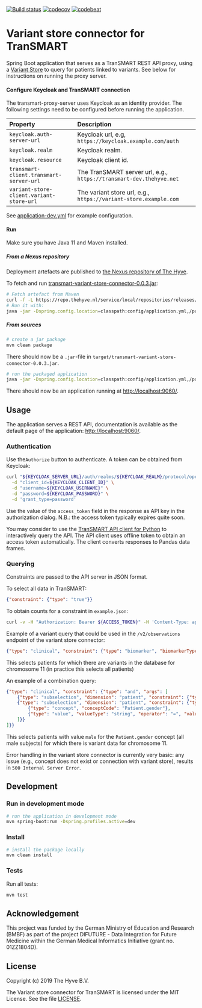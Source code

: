 [![Build status](https://travis-ci.org/thehyve/transmart-variant-store-connector.svg?branch=master)](https://travis-ci.org/thehyve/transmart-variant-store-connector/branches)
[![codecov](https://codecov.io/gh/thehyve/transmart-variant-store-connector/branch/master/graph/badge.svg)](https://codecov.io/gh/thehyve/transmart-variant-store-connector)
[![codebeat](https://codebeat.co/badges/ceb304f9-7efc-4ba5-b9cb-45959222f780)](https://codebeat.co/a/gijs-kant/projects/github-com-thehyve-transmart-variant-store-connector-master)

# Variant store connector for TranSMART

Spring Boot application that serves as a TranSMART REST API proxy, using
a [Variant Store](https://github.com/qbicsoftware/oncostore-proto-project) to query for patients linked to variants. 
See below for instructions on running the proxy server.


#### Configure Keycloak and TranSMART connection

The transmart-proxy-server uses Keycloak as an identity provider.
The following settings need to be configured before running the application.

| Property                                 | Description
|:---------------------------------------- |:--------------------------------
| `keycloak.auth-server-url`               | Keycloak url, e.g, `https://keycloak.example.com/auth`
| `keycloak.realm`                         | Keycloak realm.
| `keycloak.resource`                      | Keycloak client id.
| `transmart-client.transmart-server-url`  | The TranSMART server url, e.g., `https://transmart-dev.thehyve.net`
| `variant-store-client.variant-store-url` | The variant store url, e.g., `https://variant-store.example.com`

See [application-dev.yml](src/main/resources/config/application-dev.yml)
for example configuration.

#### Run

Make sure you have Java 11 and Maven installed.

##### From a Nexus repository

Deployment artefacts are published to [the Nexus repository of The Hyve](https://repo.thehyve.nl/).

To fetch and run [transmart-variant-store-connector-0.0.3.jar](https://repo.thehyve.nl/service/local/repositories/releases/content/nl/thehyve/transmart-variant-store-connector/0.0.3/transmart-variant-store-connector-0.0.3.jar):
```bash
# Fetch artefact from Maven
curl -f -L https://repo.thehyve.nl/service/local/repositories/releases/content/nl/thehyve/transmart-variant-store-connector/0.0.3/transmart-variant-store-connector-0.0.3.jar -o transmart-variant-store-connector-0.0.3.jar && \
# Run it with:
java -jar -Dspring.config.location=classpath:config/application.yml,/path/to/config.yml target/transmart-variant-store-connector-0.0.3.jar
```

##### From sources
```bash
# create a jar package
mvn clean package
```
There should now be a `.jar`-file in `target/transmart-variant-store-connector-0.0.3.jar`.
```bash
# run the packaged application
java -jar -Dspring.config.location=classpath:config/application.yml,/path/to/config.yml target/transmart-variant-store-connector-0.0.3.jar
```

There should now be an application running at [http://localhost:9060/](http://localhost:9060/).


## Usage

The application serves a REST API, documentation is available as the default page of the application: [http://localhost:9060/](http://localhost:9060/).

### Authentication

Use the`Authorize` button to authenticate.
A token can be obtained from Keycloak:
```bash
curl "${KEYCLOAK_SERVER_URL}/auth/realms/${KEYCLOAK_REALM}/protocol/openid-connect/token" \
  -d "client_id=${KEYCLOAK_CLIENT_ID}" \
  -d "username=${KEYCLOAK_USERNAME}" \
  -d "password=${KEYCLOAK_PASSWORD}" \
  -d 'grant_type=password'
```
Use the value of the `access_token` field in the response as API key in the authorization dialog.
N.B.: the access token typically expires quite soon. 

You may consider to use the [TranSMART API client for Python](https://github.com/thehyve/transmart-api-client-py)
to interactively query the API. The API client uses offline token to obtain an access token automatically.
The client converts responses to Pandas data frames.

### Querying

Constraints are passed to the API server in JSON format.

To select all data in TranSMART:
```json
{"constraint": {"type": "true"}}
```

To obtain counts for a constraint in `example.json`:
```bash
curl -v -H "Authorization: Bearer ${ACCESS_TOKEN}" -H 'Content-Type: application/json' -d '@example.json' http://localhost:9060/v2/observations/counts
```

Example of a variant query that could be used in the `/v2/observations` endpoint of the variant store connector:
```json
{"type": "clinical", "constraint": {"type": "biomarker", "biomarkerType":"variant", "params": {"chromosome": "11"}}}
```
This selects patients for which there are variants in the database for chromosome 11 (in practice this selects all patients)

An example of a combination query:
```json
{"type": "clinical", "constraint": {"type": "and", "args": [
    {"type": "subselection", "dimension": "patient", "constraint": {"type": "biomarker", "biomarkerType":"variant", "params": {"chromosome": "11"}}},
    {"type": "subselection", "dimension": "patient", "constraint": {"type": "and", "args": [
        {"type": "concept", "conceptCode": "Patient.gender"},
        {"type": "value", "valueType": "string", "operator": "=", "value": "male"}
    ]}}
]}}
```
This selects patients with value `male` for the `Patient.gender` concept (all male subjects) for which
there is variant data for chromosome 11. 

Error handling in the variant store connector is currently very basic: any issue (e.g., concept does not exist or connection with variant store),
results in `500 Internal Server Error`.



## Development

### Run in development mode

```bash
# run the application in development mode
mvn spring-boot:run -Dspring.profiles.active=dev
```

### Install
```bash
# install the package locally
mvn clean install
```

### Tests

Run all tests:
```bash
mvn test
```


## Acknowledgement

This project was funded by the German Ministry of Education and Research (BMBF) as part of the project
DIFUTURE - Data Integration for Future Medicine within the German Medical Informatics Initiative (grant no. 01ZZ1804D).


## License

Copyright (c) 2019 The Hyve B.V.

The Variant store connector for TranSMART is licensed under the MIT License.
See the file [LICENSE](LICENSE).
